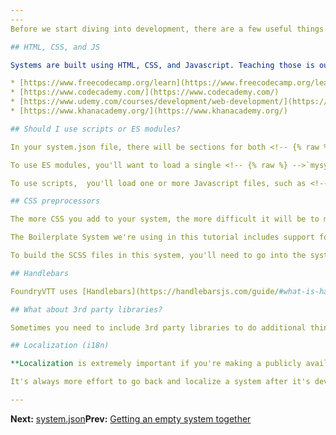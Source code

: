 ```yaml
---
---
Before we start diving into development, there are a few useful things to know as background information.

## HTML, CSS, and JS

Systems are built using HTML, CSS, and Javascript. Teaching those is outside the scope of this tutorial, but there are many great courses out there on different platforms such as:

* [https://www.freecodecamp.org/learn](https://www.freecodecamp.org/learn)
* [https://www.codecademy.com/](https://www.codecademy.com/)
* [https://www.udemy.com/courses/development/web-development/](https://www.udemy.com/courses/development/web-development/)
* [https://www.khanacademy.org/](https://www.khanacademy.org/)

## Should I use scripts or ES modules?

In your system.json file, there will be sections for both <!-- {% raw %} -->`scripts`<!-- {% endraw %} --> and <!-- {% raw %} -->`esmodules`<!-- {% endraw %} -->. This tutorial (and most systems developed currently) use the latter option, but it's also a bit more advanced. If you're struggling with them, it may be easier to just put all of your system code in a few .js files that you include in the scripts section of your system.json

To use ES modules, you'll want to load a single <!-- {% raw %} -->`mysystemname.js`<!-- {% endraw %} --> file in your <!-- {% raw %} -->`esmodules`<!-- {% endraw %} --> section of system.json. That file will typically have an import section at the top that imports classes from other Javascript files that you create, and your hooks for Foundry will also be placed in there. We'll do a deeper dive on how that works later in the tutorial.

To use scripts,  you'll load one or more Javascript files, such as <!-- {% raw %} -->`mysystemname.js`<!-- {% endraw %} --> in your <!-- {% raw %} -->`scripts`<!-- {% endraw %} --> section of system.json. That file will include all of your classes, hooks, and any code necessary to run your system. It's harder to organize because of that, but you also don't have to worry about exporting or importing your classes.

## CSS preprocessors

The more CSS you add to your system, the more difficult it will be to maintain over time. One of the most powerful tools to help keep it organized is to use a CSS preprocessor like [Less](http://lesscss.org/) or [SCSS/Sass](https://sass-lang.com/). Using a preprocessor will allow you to break up your CSS files into partials that can later be combined into a single file, nest your styles for more readable code, and use variables for things like colors, padding, and fonts.

The Boilerplate System we're using in this tutorial includes support for SCSS, but you can also just work directly with the CSS files instead if you prefer. For a great implementation that uses Less, download the dnd5e system.

To build the SCSS files in this system, you'll need to go into the system's directory in your terminal, run <!-- {% raw %} -->`npm install`<!-- {% endraw %} -->, and then <!-- {% raw %} -->`npm run gulp`<!-- {% endraw %} --> whenever you want to compile the SCSS into CSS. Using the gulp command will also kick off a watch process that will watch for additional changes.

## Handlebars

FoundryVTT uses [Handlebars](https://handlebarsjs.com/guide/#what-is-handlebars) to interpret its HTML templates and add basic support for things like variables, if statements, and loops. Handlebars is not a programming language like Javascript is, so if you want to do something more advanced than outputting a variable or iterating over a loop, you'll probably need to either handle the code for that in your actor/item's data methods in JS, or you can create a new Handlebars helper to add additional logic to your Handlebars files. For example, the Boilerplate System includes a Handlebars helper called <!-- {% raw %} -->`concat`<!-- {% endraw %} --> that will combine variable strings such as <!-- {% raw %} -->`{{concat "string 1, " "string 2"}}`<!-- {% endraw %} -->.

## What about 3rd party libraries?

Sometimes you need to include 3rd party libraries to do additional things, such as if you wanted to use [Tagify](https://github.com/yairEO/tagify) to make a tagging widget. Using those libraries is beyond the scope of this tutorial, but whenever I need to install additional libraries, I make a <!-- {% raw %} -->`lib`<!-- {% endraw %} --> directory inside my system to place their files, and then include them in the <!-- {% raw %} -->`scripts`<!-- {% endraw %} --> and <!-- {% raw %} -->`styles`<!-- {% endraw %} --> section of system.json

## Localization (i18n)

**Localization is extremely important if you're making a publicly available system!**

It's always more effort to go back and localize a system after it's developed, so if you're making a publicly available system, I strongly recommend localizing it from the start. I'll go into more detail on this as we begin developing our system, but to localize your system you'll need to make an <!-- {% raw %} -->`en.json`<!-- {% endraw %} --> file (or whatever your default language is) in your system's <!-- {% raw %} -->`lang`<!-- {% endraw %} --> dir, and add that to your system.json file. <!-- {% raw %} -->`en.json`<!-- {% endraw %} --> consists of key/value pairs where you can specify what the text should be for the keys, and then in your templates you would do <!-- {% raw %} -->`{{localize "KEY.name" }}`<!-- {% endraw %} --> to output its localized version.

---
```


**Next:** [system.json](https://foundry-vtt-community.github.io/wiki/SD03-system.json)**Prev:** [Getting an empty system together](https://foundry-vtt-community.github.io/wiki/SD01-Getting-started)
